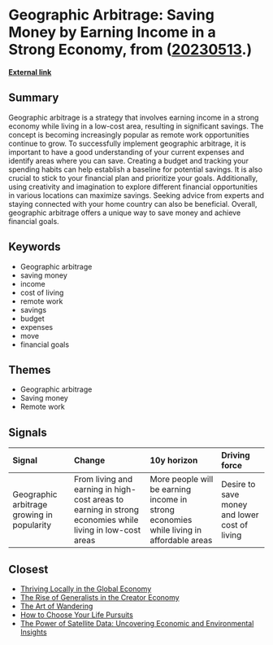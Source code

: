 # __Geographic Arbitrage: Saving Money by Earning Income in a Strong Economy__, from ([20230513](https://kghosh.substack.com/p/20230513).)

__[External link](https://www.realsimple.com/work-life/money/saving/geographic-arbitrage?utm_source=substack&utm_medium=email)__



## Summary

Geographic arbitrage is a strategy that involves earning income in a strong economy while living in a low-cost area, resulting in significant savings. The concept is becoming increasingly popular as remote work opportunities continue to grow. To successfully implement geographic arbitrage, it is important to have a good understanding of your current expenses and identify areas where you can save. Creating a budget and tracking your spending habits can help establish a baseline for potential savings. It is also crucial to stick to your financial plan and prioritize your goals. Additionally, using creativity and imagination to explore different financial opportunities in various locations can maximize savings. Seeking advice from experts and staying connected with your home country can also be beneficial. Overall, geographic arbitrage offers a unique way to save money and achieve financial goals.

## Keywords

* Geographic arbitrage
* saving money
* income
* cost of living
* remote work
* savings
* budget
* expenses
* move
* financial goals

## Themes

* Geographic arbitrage
* Saving money
* Remote work

## Signals

| Signal                                     | Change                                                                                                   | 10y horizon                                                                             | Driving force                                 |
|:-------------------------------------------|:---------------------------------------------------------------------------------------------------------|:----------------------------------------------------------------------------------------|:----------------------------------------------|
| Geographic arbitrage growing in popularity | From living and earning in high-cost areas to earning in strong economies while living in low-cost areas | More people will be earning income in strong economies while living in affordable areas | Desire to save money and lower cost of living |

## Closest

* [Thriving Locally in the Global Economy](b0f9303688b3f36feafd21625c5d3461)
* [The Rise of Generalists in the Creator Economy](baea1f7fbd2112c78415bd32ead5b317)
* [The Art of Wandering](ddf441dc074555140e62f61fb00019fa)
* [How to Choose Your Life Pursuits](7632526d8354e59e27adb52bd988d1aa)
* [The Power of Satellite Data: Uncovering Economic and Environmental Insights](2c79a113d206a8ec8ec147422fcea12c)